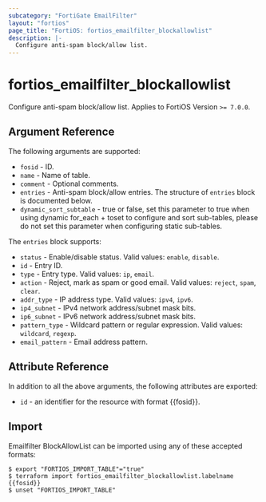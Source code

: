 ```yaml
---
subcategory: "FortiGate EmailFilter"
layout: "fortios"
page_title: "FortiOS: fortios_emailfilter_blockallowlist"
description: |-
  Configure anti-spam block/allow list.
---
```


# fortios_emailfilter_blockallowlist
Configure anti-spam block/allow list. Applies to FortiOS Version `>= 7.0.0`.

## Argument Reference

The following arguments are supported:

* `fosid` - ID.
* `name` - Name of table.
* `comment` - Optional comments.
* `entries` - Anti-spam block/allow entries. The structure of `entries` block is documented below.
* `dynamic_sort_subtable` - true or false, set this parameter to true when using dynamic for_each + toset to configure and sort sub-tables, please do not set this parameter when configuring static sub-tables.

The `entries` block supports:

* `status` - Enable/disable status. Valid values: `enable`, `disable`.
* `id` - Entry ID.
* `type` - Entry type. Valid values: `ip`, `email`.
* `action` - Reject, mark as spam or good email. Valid values: `reject`, `spam`, `clear`.
* `addr_type` - IP address type. Valid values: `ipv4`, `ipv6`.
* `ip4_subnet` - IPv4 network address/subnet mask bits.
* `ip6_subnet` - IPv6 network address/subnet mask bits.
* `pattern_type` - Wildcard pattern or regular expression. Valid values: `wildcard`, `regexp`.
* `email_pattern` - Email address pattern.


## Attribute Reference

In addition to all the above arguments, the following attributes are exported:
* `id` - an identifier for the resource with format {{fosid}}.

## Import

Emailfilter BlockAllowList can be imported using any of these accepted formats:
```
$ export "FORTIOS_IMPORT_TABLE"="true"
$ terraform import fortios_emailfilter_blockallowlist.labelname {{fosid}}
$ unset "FORTIOS_IMPORT_TABLE"
```
